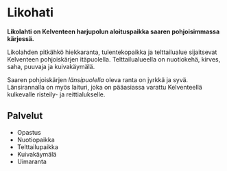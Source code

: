 # Likohati

**Likolahti on Kelventeen harjupolun aloituspaikka saaren pohjoisimmassa kärjessä.**

Likolahden pitkähkö hiekkaranta, tulentekopaikka ja telttailualue sijaitsevat Kelventeen pohjoiskärjen itäpuolella. Telttailualueella on nuotiokehä, kirves, saha, puuvaja ja kuivakäymälä.

Saaren pohjoiskärjen _länsipuolella_ oleva ranta on jyrkkä ja syvä. Länsirannalla on myös laituri, joka on pääasiassa varattu Kelventeellä kulkevalle risteily- ja reittialukselle.

## Palvelut

- Opastus
- Nuotiopaikka
- Telttailupaikka
- Kuivakäymälä
- Uimaranta
